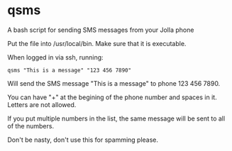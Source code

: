 qsms
====

A bash script for sending SMS messages from your Jolla phone

Put the file into /usr/local/bin.
Make sure that it is executable.

When logged in via ssh, running:

    qsms "This is a message" "123 456 7890"
   
Will send the SMS message "This is a message" to phone 123 456 7890.

You can have "+" at the begining of the phone number and spaces in it. Letters are not allowed.

If you put multiple numbers in the list, the same message will be sent to all of the numbers.

Don't be nasty, don't use this for spamming please.
